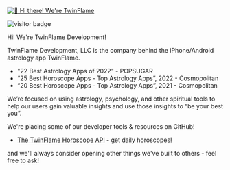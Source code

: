 [<img src="https://play-lh.googleusercontent.com/NU77TvVkFrbfKXqI_PtWWSDm38fnTuhwMGD22dGWuzhEj2CT4EgeCl5y2GM_9J8zpN0=w832-h470-rw" alt="👋 Hi there! We're TwinFlame" title="👋 Hi there! We're TwinFlame!|https://www.twinflamedev.com/)"/>](https://www.twinflamedev.com/)

![visitor badge](https://visitor-badge.glitch.me/badge?page_id=TwinFlame-Development.visitor-badge)

Hi! We're TwinFlame Development!

TwinFlame Development, LLC is the company behind the iPhone/Android astrology app TwinFlame.
- "22 Best Astrology Apps of 2022" - POPSUGAR
- “25 Best Horoscope Apps - Top Astrology Apps”, 2022 - Cosmopolitan
- “20 Best Horoscope Apps - Top Astrology Apps”, 2021 - Cosmopolitan

We’re focused on using astrology, psychology, and other spiritual tools to help our users gain valuable insights and use those insights to “be your best you”.

We're placing some of our developer tools & resources on GitHub!
- [The TwinFlame Horoscope API](https://github.com/TwinFlame-Development/horoscopeAPI) - get daily horoscopes!

and we'll always consider opening other things we've built to others - feel free to ask!
